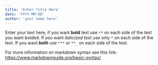 ```yaml
---
title: 'Enter Title Here'
date: 'YYYY-MM-DD'
author: 'your name here'
---
```


Enter your text here, if you want **bold** text use `**` on each side of the text you want bolded. If you want *italicized* text use only `*` on each side of the text.  If you want ***both*** use `***` or `**_` on each side of the text. 

For more information on markdown syntax see this link: https://www.markdownguide.org/basic-syntax/